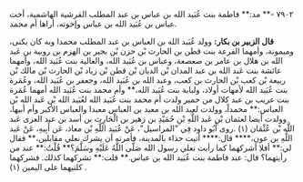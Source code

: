 ٧٩٠٢ -** مد:** فاطمة بنت عُبَيد الله بن عباس بن عبد المطلب القرشية الهاشمية، أخت عباس بن عُبَيد الله بن عباس وإخوته، أراها أم محمد.

**قال الزبير بن بكار:** وولد عُبَيد الله بن العباس بن عبد المطلب محمدا وبه كان يكنى، وميمونة، وأمهما الفرعة بنت قطن بن الحارث بْن حزن بْن بجير بن الهزم بن روبية بن عَبد الله بن هلال بن عامر بن صعصعة، وعباس بن عُبَيد الله، والعالية بنت عُبَيد الله، وأمهما عائشة بنت عَبد الله بن عبد المدان بْن الديان بْن قطن بْن زياد بْن الحارث بْن مالك بْن ربيعة بْن كعب بْن الحارث بن كعب، وعبد الله بن عُبَيد الله، وجعفر بن عُبَيد الله، وعُمَرة بنت عُبَيد الله لأمهات أولاد، ولبابة بنت عُبَيد الله،** وأم محمد بنت عُبَيد الله أمهما عُمَرة بنت عريب بن عبد كلال من حمير ولدت أم محمد بنت عُبَيد الله لعُبَيد الله بْن عَبد الله بْن العباس:** محمداً، وولدت لعبد الله بن معبد بن العباس معبدا والعباس الأكبر وأم أبيها، وولدت أيضا لعثمان بْنِ عَبد اللَّهِ بْنِ حُمَيْدِ بن زهير بن الْحَارِث بن أسد بن عبد العزى عَبد اللَّه بْن عُثْمَان (١) .روى أَبُو داود فِي "المراسيل"، عَنْ عُبَيد اللَّهِ بْن معاذ، عَن أَبِيهِ، عَنْ عَبد اللَّهِ بن عون،**** قال:**** أتيت حذاء بالمدينة، فأمرته أن يشرك نعلي مقابلين،** فقال لي:** أفلا أشركهما كما رأيت نعلي رسول الله صَلَّى اللَّهُ عَلَيْهِ وسَلَّمَ؟** قُلْتُ:** عند من رأيتهما؟ قال: عند فاطمة بنت عُبَيد الله بن عباس.** قلت:** تشركهما كذلك. فشركهما كلتيهما على اليمين (١) .